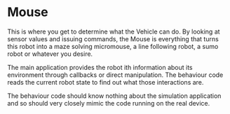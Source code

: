 # Mouse

This is where you get to determine what the Vehicle can do. By looking at sensor values and issuing commands, the
Mouse is everything that turns this robot into a maze solving micromouse, a line following robot, a sumo robot or
whatever you desire.

The main application provides the robot ith information about its environment through callbacks or direct manipulation.
The behaviour code reads the current robot state to find out what those interactions are.

The behaviour code should know nothing about the simulation application and so should very closely mimic the code
running on the real device.
